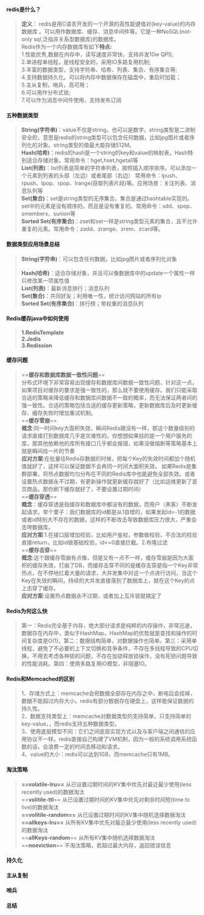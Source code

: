 #### redis是什么？
>**定义**： redis是用C语言开发的一个开源的高性能键值对(key-value)的内存数据库 。可以用作数据库、缓存、消息中间件等。它是一种NoSQL(not-only sql,泛指非关系型数据库)的数据库。<br>Redis作为一个内存数据库有如下**特点:**  <br> 1.性能优秀,数据在内存中，读写速度非常快，支持并发10w QPS;<br>2.单进程单线程，是线程安全的，采用IO多路复用机制;<br>3.丰富的数据类型，支持字符串、哈希、列表、集合、有序集合等;<br>4.支持数据持久化。可以将内存中数据保存在磁盘中，重启时加载；<br>5.主从复制，哨兵，高可用；<br>6.可以用作分布式锁;<br>7.可以作为消息中间件使用，支持发布订阅

#### 五种数据类型
> **String(字符串)**：value不仅是string，也可以是数字。string类型是二进制安全的，意思是redis的string类型可以包含任何数据，比如jpg图片或者序列化的对象。string类型的值最大能存储512M。
<br>**Hash(哈希)**：redis的hash是一个string的key和value的映射表，Hash特别适合存储对象。常用命令：hget,hset,hgetall等
<br>**List(列表)**：list列表是简单的字符串列表，按照插入顺序排序。可以添加一个元素到列表的头部（左边）或者尾部（右边）  常用命令：lpush、rpush、lpop、rpop、lrange(获取列表片段)等。应用场景：关注列表、消息队列等
<br>**Set(集合)**：set是string类型的无序集合。集合是通过hashtable实现的。set中的元素是没有顺序的，而且是没有重复的。常用命令：sdd、spop、smembers、sunion等
<br>**Sorted Set(有序集合)**：zset和set一样是string类型元素的集合，且不允许重复的元素。常用命令：zadd、zrange、zrem、zcard等。

#### 数据类型应用场景总结

> **String(字符串)**：可以包含任何数据，比如jpg图片或者序列化对象	
<br>**Hash(哈希)**：适合存储对象，并且可以像数据库中的update一个属性一样只修改某一项属性值
<br>**List(列表)**：最新消息排行；消息队列
<br>**Set(集合)**：共同好友；利用唯一性，统计访问网站的所有Ip
<br>**Sorted Set(有序集合)**：排行榜；带权重的消息队列
#### Redis缓存java中如何使用
>**1.RedisTemplate**
<br>**2.Jedis**
<br>**3.Redission**

#### 缓存问题
> ==**缓存和数据库数据一致性问题**==
<br>分布式环境下非常容易出现缓存和数据库间数据一致性问题，针对这一点，如果项目对缓存的要求是强一致性的，那么就不要使用缓存。我们只能采取合适的策略来降低缓存和数据库间数据不一致的概率，而无法保证两者间的强一致性。合适的策略包括合适的缓存更新策略，更新数据库后及时更新缓存、缓存失败时增加重试机制。
<br>==**缓存雪崩**==
<br>**概念**:同一时间key大面积失效，瞬间Redis跟没有一样，那这个数量级别的请求直接打到数据库几乎是灾难性的，你想想如果挂的是一个用户服务的库，那其他依赖他的库所有接口几乎都会报错，如果没做熔断等策略基本上就是瞬间挂一片的节奏
<br>**应对方案**:在批量往Redis存数据的时候，把每个Key的失效时间都加个随机值就好了，这样可以保证数据不会再同一时间大面积失效。
如果Redis是集群部署，将热点数据均匀分布在不同的Redis库中也能避免全部失效。或者设置热点数据永不过期，有更新操作就更新缓存就好了（比如运维更新了首页商品，那你刷下缓存就好了，不要设置过期时间）
<br>==**缓存穿透**==
<br>**概念**：缓存穿透是指缓存和数据库中都没有的数据，而用户（黑客）不断发起请求，举个栗子：我们数据库的id都是从1自增的，如果发起id=-1的数据或者id特别大不存在的数据，这样的不断攻击导致数据库压力很大，严重会击垮数据库。
<br>**应对方案**:1.在接口层增加校验，比如用户鉴权，参数做校验，不合法的校验直接return，比如id做基础校验，id<=0直接拦截。2.布隆过滤
<br>==**缓存击穿**==
<br>**概念**:这个跟缓存雪崩有点像，但是又有一点不一样，缓存雪崩是因为大面积的缓存失效，打崩了DB，而缓存击穿不同的是缓存击穿是指一个Key非常热点，在不停地扛着大量的请求，大并发集中对这一个点进行访问，当这个Key在失效的瞬间，持续的大并发直接落到了数据库上，就在这个Key的点上击穿了缓存。
<br>**应对方案**:设置热点数据永不过期，或者加上互斥锁就搞定了
#### Redis为何这么快
>第一：Redis完全基于内存，绝大部分请求是纯粹的内存操作，非常迅速，数据存在内存中，类似于HashMap，HashMap的优势就是查找和操作的时间复杂度是O(1)。第二：数据结构简单，对数据操作也简单。第三：采用单线程，避免了不必要的上下文切换和竞争条件，不存在多线程导致的CPU切换，不用去考虑各种锁的问题，不存在加锁释放锁操作，没有死锁问题导致的性能消耗。第四：使用多路复用IO模型，非阻塞IO。
#### Redis和Memcached的区别
>1、存储方式上：memcache会把数据全部存在内存之中，断电后会挂掉，数据不能超过内存大小。redis有部分数据存在硬盘上，这样能保证数据的持久性。
<br>2、数据支持类型上：memcache对数据类型的支持简单，只支持简单的key-value，，而redis支持五种数据类型。
<br>3、使用底层模型不同：它们之间底层实现方式以及与客户端之间通信的应用协议不一样。redis直接自己构建了VM机制，因为一般的系统调用系统函数的话，会浪费一定的时间去移动和请求。
<br>4、value的大小：redis可以达到1GB，而memcache只有1MB。
#### 淘汰策略
>**==volatile-lru==**	从已设置过期时间的KV集中优先对最近最少使用(less recently used)的数据淘汰
<br>==**volitile-ttl**==	从已设置过期时间的KV集中优先对剩余时间短(time to live)的数据淘汰
<br>**==volitile-random==**	从已设置过期时间的KV集中随机选择数据淘汰
<br>**==allkeys-lru==**	从所有KV集中优先对最近最少使用(less recently used)的数据淘汰
<br>==**allKeys-random**==	从所有KV集中随机选择数据淘汰
<br>==**noeviction**==	不淘汰策略，若超过最大内存，返回错误信息
#### 持久化
#### 主从复制
#### 哨兵
#### 总结